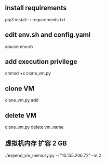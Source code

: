 ## install requirements
pip3 install -r requirements.txt  
## edit env.sh and config.yaml
source env.sh
## add execution privilege 
chmod +x clone_vm.py
## clone VM 
clone_vm.py add 
## delete VM 
clone_vm.py delete  vm_name


## 虚拟机内存 扩容 2 GB
./expend_vm_memory.py -i "10.155.206.72"  -m 2